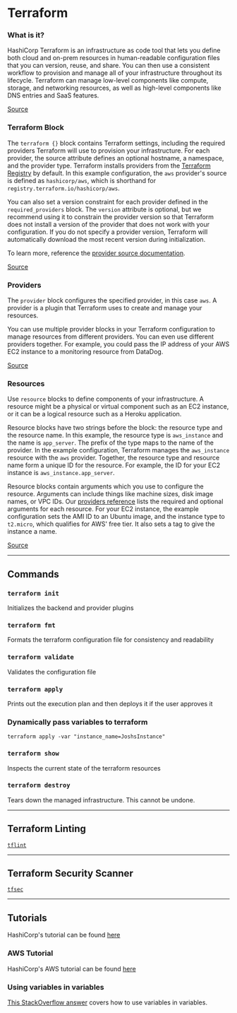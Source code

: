 # Terraform

### What is it?
HashiCorp Terraform is an infrastructure as code tool that lets you define both cloud and on-prem resources in human-readable configuration files that you can version, reuse, and share. You can then use a consistent workflow to provision and manage all of your infrastructure throughout its lifecycle. Terraform can manage low-level components like compute, storage, and networking resources, as well as high-level components like DNS entries and SaaS features.

[Source](https://www.terraform.io/intro)

### Terraform Block
The `terraform {}` block contains Terraform settings, including the required providers Terraform will use to provision your infrastructure. For each provider, the source attribute defines an optional hostname, a namespace, and the provider type. Terraform installs providers from the [Terraform Registry](https://registry.terraform.io/) by default. In this example configuration, the `aws` provider's source is defined as `hashicorp/aws`, which is shorthand for `registry.terraform.io/hashicorp/aws`.

You can also set a version constraint for each provider defined in the `required_providers` block. The `version` attribute is optional, but we recommend using it to constrain the provider version so that Terraform does not install a version of the provider that does not work with your configuration. If you do not specify a provider version, Terraform will automatically download the most recent version during initialization.

To learn more, reference the [provider source documentation](https://www.terraform.io/language/providers/requirements).

[Source](https://learn.hashicorp.com/tutorials/terraform/aws-build)

### Providers
The `provider` block configures the specified provider, in this case `aws`. A provider is a plugin that Terraform uses to create and manage your resources.

You can use multiple provider blocks in your Terraform configuration to manage resources from different providers. You can even use different providers together. For example, you could pass the IP address of your AWS EC2 instance to a monitoring resource from DataDog.

[Source](https://learn.hashicorp.com/tutorials/terraform/aws-build)

### Resources
Use `resource` blocks to define components of your infrastructure. A resource might be a physical or virtual component such as an EC2 instance, or it can be a logical resource such as a Heroku application.

Resource blocks have two strings before the block: the resource type and the resource name. In this example, the resource type is `aws_instance` and the name is `app_server`. The prefix of the type maps to the name of the provider. In the example configuration, Terraform manages the `aws_instance` resource with the `aws` provider. Together, the resource type and resource name form a unique ID for the resource. For example, the ID for your EC2 instance is `aws_instance.app_server`.

Resource blocks contain arguments which you use to configure the resource. Arguments can include things like machine sizes, disk image names, or VPC IDs. Our [providers reference](https://www.terraform.io/language/providers) lists the required and optional arguments for each resource. For your EC2 instance, the example configuration sets the AMI ID to an Ubuntu image, and the instance type to `t2.micro`, which qualifies for AWS' free tier. It also sets a tag to give the instance a name.

[Source](https://learn.hashicorp.com/tutorials/terraform/aws-build)

---

## Commands

### `terraform init`
Initializes the backend and provider plugins

### `terraform fmt`
Formats the terraform configuration file for consistency and readability

### `terraform validate`
Validates the configuration file

### `terraform apply`
Prints out the execution plan and then deploys it if the user approves it

### Dynamically pass variables to terraform
```
terraform apply -var "instance_name=JoshsInstance"
```

### `terraform show`
Inspects the current state of the terraform resources

### `terraform destroy`
Tears down the managed infrastructure. This cannot be undone.

---

## Terraform Linting

[`tflint`](https://github.com/terraform-linters/tflint)

---

## Terraform Security Scanner

[`tfsec`](https://github.com/aquasecurity/tfsec)

---

## Tutorials
HashiCorp's tutorial can be found [here](https://developer.hashicorp.com/terraform/tutorials/)

### AWS Tutorial
HashiCorp's AWS tutorial can be found [here](https://developer.hashicorp.com/terraform/tutorials/aws-get-started)

### Using variables in variables
[This StackOverflow answer](https://stackoverflow.com/a/58841360) covers how to use variables in variables.
